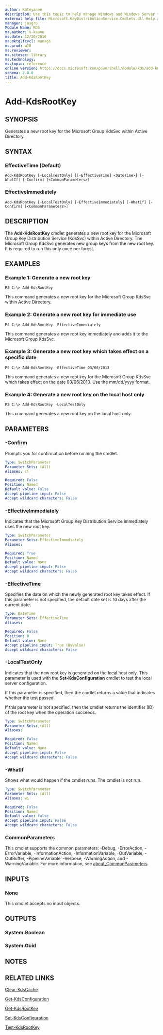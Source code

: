 ```yaml
---
author: Kateyanne
description: Use this topic to help manage Windows and Windows Server technologies with Windows PowerShell.
external help file: Microsoft.KeyDistributionService.Cmdlets.dll-Help.xml
manager: jasgro
Module Name: KDS
ms.author: v-kaunu
ms.date: 12/20/2016
ms.mktglfcycl: manage
ms.prod: w10
ms.reviewer: 
ms.sitesec: library
ms.technology: 
ms.topic: reference
online version: https://docs.microsoft.com/powershell/module/kds/add-kdsrootkey?view=windowsserver2022-ps&wt.mc_id=ps-gethelp
schema: 2.0.0
title: Add-KdsRootKey
---
```


# Add-KdsRootKey

## SYNOPSIS
Generates a new root key for the Microsoft Group KdsSvc within Active Directory.

## SYNTAX

### EffectiveTime (Default)
```
Add-KdsRootKey [-LocalTestOnly] [[-EffectiveTime] <DateTime>] [-WhatIf] [-Confirm] [<CommonParameters>]
```

### EffectiveImmediately
```
Add-KdsRootKey [-LocalTestOnly] [-EffectiveImmediately] [-WhatIf] [-Confirm] [<CommonParameters>]
```

## DESCRIPTION
The **Add-KdsRootKey** cmdlet generates a new root key for the Microsoft Group Key Distribution Service (KdsSvc) within Active Directory.
The Microsoft Group KdsSvc generates new group keys from the new root key. It is required to run this only once per forest.

## EXAMPLES

### Example 1: Generate a new root key
```
PS C:\> Add-KdsRootKey
```

This command generates a new root key for the Microsoft Group KdsSvc within Active Directory.

### Example 2: Generate a new root key for immediate use
```
PS C:\> Add-KdsRootKey -EffectiveImmediately
```

This command generates a new root key immediately and adds it to the Microsoft Group KdsSvc.

### Example 3: Generate a new root key which takes effect on a specific date
```
PS C:\> Add-KdsRootKey -EffectiveTime 03/06/2013
```

This command generates a new root key for the Microsoft Group KdsSvc which takes effect on the date 03/06/2013.
Use the mm/dd/yyyy format.

### Example 4: Generate a new root key on the local host only
```
PS C:\> Add-KdsRootKey -LocalTestOnly
```

This command generates a new root key on the local host only.

## PARAMETERS

### -Confirm
Prompts you for confirmation before running the cmdlet.

```yaml
Type: SwitchParameter
Parameter Sets: (All)
Aliases: cf

Required: False
Position: Named
Default value: False
Accept pipeline input: False
Accept wildcard characters: False
```

### -EffectiveImmediately
Indicates that the Microsoft Group Key Distribution Service immediately uses the new root key.

```yaml
Type: SwitchParameter
Parameter Sets: EffectiveImmediately
Aliases: 

Required: True
Position: Named
Default value: None
Accept pipeline input: False
Accept wildcard characters: False
```

### -EffectiveTime
Specifies the date on which the newly generated root key takes effect.
If this parameter is not specified, the default date set is 10 days after the current date.

```yaml
Type: DateTime
Parameter Sets: EffectiveTime
Aliases: 

Required: False
Position: 0
Default value: None
Accept pipeline input: True (ByValue)
Accept wildcard characters: False
```

### -LocalTestOnly
Indicates that the new root key is generated on the local host only.
This parameter is used with the **Set-KdsConfiguration** cmdlet to test the local server configuration.

If this parameter is specified, then the cmdlet returns a value that indicates whether the test passed.

If this parameter is not specified, then the cmdlet returns the identifier (ID) of the root key when the operation succeeds.

```yaml
Type: SwitchParameter
Parameter Sets: (All)
Aliases: 

Required: False
Position: Named
Default value: None
Accept pipeline input: False
Accept wildcard characters: False
```

### -WhatIf
Shows what would happen if the cmdlet runs.
The cmdlet is not run.

```yaml
Type: SwitchParameter
Parameter Sets: (All)
Aliases: wi

Required: False
Position: Named
Default value: False
Accept pipeline input: False
Accept wildcard characters: False
```

### CommonParameters
This cmdlet supports the common parameters: -Debug, -ErrorAction, -ErrorVariable, -InformationAction, -InformationVariable, -OutVariable, -OutBuffer, -PipelineVariable, -Verbose, -WarningAction, and -WarningVariable. For more information, see [about_CommonParameters](https://go.microsoft.com/fwlink/?LinkID=113216).

## INPUTS

### None
This cmdlet accepts no input objects.

## OUTPUTS

### System.Boolean

### System.Guid

## NOTES

## RELATED LINKS

[Clear-KdsCache](./Clear-KdsCache.md)

[Get-KdsConfiguration](./Get-KdsConfiguration.md)

[Get-KdsRootKey](./Get-KdsRootKey.md)

[Set-KdsConfiguration](./Set-KdsConfiguration.md)

[Test-KdsRootKey](./Test-KdsRootKey.md)

